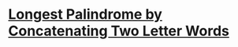 # [Longest Palindrome by Concatenating Two Letter Words](https://leetcode.com/problems/longest-palindrome-by-concatenating-two-letter-words)
